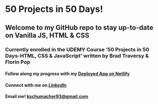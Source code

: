 # 50 Projects in 50 Days!

## Welcome to my GitHub repo to stay up-to-date on Vanilla JS, HTML & CSS

### Currently enrolled in the UDEMY Course '50 Projects in 50 Days-HTML, CSS & JavaScript' written by Brad Traversy & Florin Pop

#### Follow along my progress with my **[Deployed App on Netlify](https://fiftyprojectsfiftydays.netlify.app/)**

#### Connect with me on _[LinkedIn](https://www.linkedin.com/in/kellyschumacher/)_

#### Email me! **<kschumacher93@gmail.com>**
